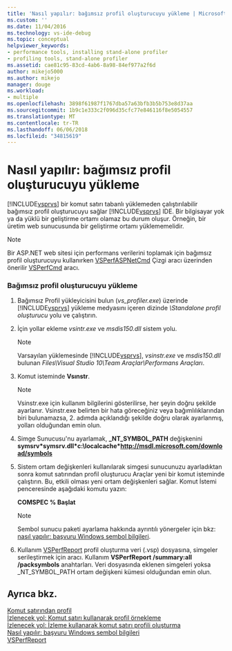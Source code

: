 ```yaml
---
title: 'Nasıl yapılır: bağımsız profil oluşturucuyu yükleme | Microsoft Docs'
ms.custom: ''
ms.date: 11/04/2016
ms.technology: vs-ide-debug
ms.topic: conceptual
helpviewer_keywords:
- performance tools, installing stand-alone profiler
- profiling tools, stand-alone profiler
ms.assetid: cae81c95-83cd-4ab6-8a98-84ef977a2f6d
author: mikejo5000
ms.author: mikejo
manager: douge
ms.workload:
- multiple
ms.openlocfilehash: 3898f61987f1767dba57a63bfb3b5b753e8d37aa
ms.sourcegitcommit: 1b9c1e333c2f096d35cfc77e846116f8e5054557
ms.translationtype: MT
ms.contentlocale: tr-TR
ms.lasthandoff: 06/06/2018
ms.locfileid: "34815619"
---
```

# <a name="how-to-install-the-stand-alone-profiler"></a>Nasıl yapılır: bağımsız profil oluşturucuyu yükleme
[!INCLUDE[vsprvs](../code-quality/includes/vsprvs_md.md)] bir komut satırı tabanlı yüklemeden çalıştırılabilir bağımsız profil oluşturucuyu sağlar [!INCLUDE[vsprvs](../code-quality/includes/vsprvs_md.md)] IDE. Bir bilgisayar yok ya da yüklü bir geliştirme ortamı olamaz bu durum oluşur. Örneğin, bir üretim web sunucusunda bir geliştirme ortamı yüklememelidir.  
  
> [!NOTE]
>  Bir ASP.NET web sitesi için performans verilerini toplamak için bağımsız profil oluşturucuyu kullanırken [VSPerfASPNetCmd](../profiling/vsperfaspnetcmd.md) Çizgi aracı üzerinden önerilir [VSPerfCmd](../profiling/vsperfcmd.md) aracı.  
  
### <a name="to-install-the-stand-alone-profiler"></a>Bağımsız profil oluşturucuyu yükleme  
  
1.  Bağımsız Profil yükleyicisini bulun (*vs_profiler.exe*) üzerinde [!INCLUDE[vsprvs](../code-quality/includes/vsprvs_md.md)] yükleme medyasını içeren dizinde *\Standalone profil oluşturucu* yolu ve çalıştırın.  
  
2.  İçin yollar ekleme *vsintr.exe* ve *msdis150.dll* sistem yolu.  
  
    > [!NOTE]
    >  Varsayılan yüklemesinde [!INCLUDE[vsprvs](../code-quality/includes/vsprvs_md.md)], *vsinstr.exe* ve *msdis150.dll* bulunan *Files\Visual Studio 10\Team Araçlar\Performans Araçları*.  
  
3.  Komut isteminde **Vsınstr**.  
  
    > [!NOTE]
    >  Vsinstr.exe için kullanım bilgilerini gösterilirse, her şeyin doğru şekilde ayarlanır. Vsinstr.exe belirten bir hata göreceğiniz veya bağımlılıklarından biri bulunamazsa, 2. adımda açıklandığı şekilde doğru olarak ayarlanmış, yolları olduğundan emin olun.  
  
4.  Simge Sunucusu'nu ayarlamak, **_NT_SYMBOL_PATH** değişkenini **symsrv\*symsrv.dll\*c:\localcache\*http://msdl.microsoft.com/download/symbols**  
  
5.  Sistem ortam değişkenleri kullanılarak simgesi sunucunuzu ayarladıktan sonra komut satırından profil oluşturucu Araçlar yeni bir komut isteminde çalıştırın. Bu, etkili olması yeni ortam değişkenleri sağlar. Komut İstemi penceresinde aşağıdaki komutu yazın:  
  
     **COMSPEC % Başlat**  
  
    > [!NOTE]
    >  Sembol sunucu paketi ayarlama hakkında ayrıntılı yönergeler için bkz: [nasıl yapılır: başvuru Windows sembol bilgileri](../profiling/how-to-reference-windows-symbol-information.md).  
  
6.  Kullanım [VSPerfReport](../profiling/vsperfreport.md) profil oluşturma veri (.vsp) dosyasına, simgeler serileştirmek için aracı. Kullanım **VSPerfReport /summary:all /packsymbols** anahtarları. Veri dosyasında eklenen simgeleri yoksa _NT_SYMBOL_PATH ortam değişkeni kümesi olduğundan emin olun.  
  
## <a name="see-also"></a>Ayrıca bkz.  
 [Komut satırından profil](../profiling/using-the-profiling-tools-from-the-command-line.md)   
 [İzlenecek yol: Komut satırı kullanarak profil örnekleme](../profiling/walkthrough-command-line-profiling-using-sampling.md)   
 [İzlenecek yol: İzleme kullanarak komut satırı profili oluşturma](../profiling/walkthrough-command-line-profiling-using-instrumentation.md)   
 [Nasıl yapılır: başvuru Windows sembol bilgileri](../profiling/how-to-reference-windows-symbol-information.md)   
 [VSPerfReport](../profiling/vsperfreport.md)